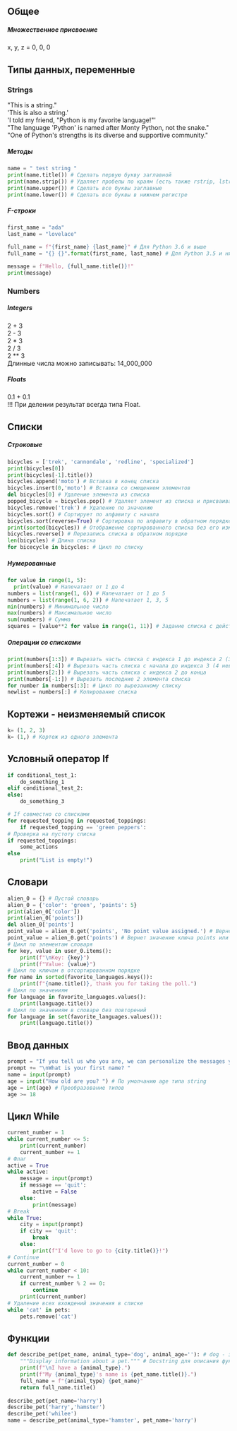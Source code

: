 ## Общее
##### Множественное присвоение
x, y, z = 0, 0, 0
## Типы данных, переменные
### Strings
"This is a string."  
'This is also a string.'  
'I told my friend, "Python is my favorite language!"'  
"The language 'Python' is named after Monty Python, not the snake."  
"One of Python's strengths is its diverse and supportive community."  
##### Методы
``` python
name = " test string "
print(name.title()) # Сделать первую букву заглавной
print(name.strip()) # Удаляет пробелы по краям (есть также rstrip, lstrip)
print(name.upper()) # Сделать все буквы заглавные
print(name.lower()) # Сделать все буквы в нижнем регистре
```
##### F-строки
``` python
first_name = "ada"
last_name = "lovelace"

full_name = f"{first_name} {last_name}" # Для Python 3.6 и выше
full_name = "{} {}".format(first_name, last_name) # Для Python 3.5 и ниже

message = f"Hello, {full_name.title()}!"
print(message)
```
### Numbers
##### Integers
2 + 3  
2 - 3  
2 * 3  
2 / 3  
2 ** 3  
Длинные числа можно записывать: 14_000_000  
##### Floats
0.1 + 0.1  
!!! При делении результат всегда типа Float.  

## Списки
##### Строковые
``` python
bicycles = ['trek', 'cannondale', 'redline', 'specialized']
print(bicycles[0])
print(bicycles[-1].title())
bicycles.append('moto') # Вставка в конец списка
bicycles.insert(0,'moto') # Вставка со смещением элементов
del bicycles[0] # Удаление элемента из списка
popped_bicycle = bicycles.pop() # Удаляет элемент из списка и присваивает его значение переменной
bicycles.remove('trek') # Удаление по значению
bicycles.sort() # Сортирует по алфавиту с начала
bicycles.sort(reverse=True) # Сортировка по алфавиту в обратном порядке
print(sorted(bicycles)) # Отображение сортированного списка без его изменения
bicycles.reverse() # Перезапись списка в обратном порядке
len(bicycles) # Длина списка
for bicecycle in bicycles: # Цикл по списку
```
##### Нумерованные
``` python
for value in range(1, 5): 
  print(value) # Напечатает от 1 до 4
numbers = list(range(1, 6)) # Напечатает от 1 до 5
numbers = list(range(1, 6, 2)) # Напечатает 1, 3, 5
min(numbers) # Минимальное число
max(numbers) # Максимальное число
sum(numbers) # Сумма
squares = [value**2 for value in range(1, 11)] # Задание списка с действием
```
##### Операции со списками
``` python
print(numbers[1:3]) # Вырезать часть списка с индекса 1 до индекса 2 (3 невключительно)
print(numbers[:4]) # Вырезать часть списка с начала до индекса 3 (4 невключительно)
print(numbers[2:]) # Вырезать часть списка с индекса 2 до конца
print(numbers[-1:]) # Вырезать последние 2 элемента списка
for number in numbers[:3]: # Цикл по вырезанному списку
newlist = numbers[:] # Копирование списка
```
## Кортежи - неизменяемый список
``` python
k= (1, 2, 3)
k= (1,) # Кортеж из одного элемента
```
## Условный оператор If
``` python
if conditional_test_1:  
    do_something_1
elif conditional_test_2:
else:
    do_something_3
```
``` python
# If совместно со списками
for requested_topping in requested_toppings:
    if requested_topping == 'green peppers':
# Проверка на пустоту списка
if requested_toppings:
    some_actions
else
    print("List is empty!")
```
## Словари
``` python
alien_0 = {} # Пустой словарь
alien_0 = {'color': 'green', 'points': 5} 
print(alien_0['color'])  
print(alien_0['points'])
del alien_0['points']
point_value = alien_0.get('points', 'No point value assigned.') # Вернет значение ключа points или значение по умолчанию. Главное не будет ошибки!
point_value = alien_0.get('points') # Вернет значение ключа points или значение None.
# Цикл по элементам словаря  
for key, value in user_0.items():
    print(f"\nKey: {key}")
    print(f"Value: {value}")
# Цикл по ключам в отсортированном порядке
for name in sorted(favorite_languages.keys()):
    print(f"{name.title()}, thank you for taking the poll.")
# Цикл по значениям
for language in favorite_languages.values():
    print(language.title())
# Цикл по значениям в словаре без повторений
for language in set(favorite_languages.values()):
    print(language.title())
```
## Ввод данных
``` python
prompt = "If you tell us who you are, we can personalize the messages you see."
prompt += "\nWhat is your first name? "
name = input(prompt)
age = input("How old are you? ") # По умолчанию age типа string
age = int(age) # Преобразование типов
age >= 18
```
## Цикл While
``` python
current_number = 1
while current_number <= 5:
    print(current_number)
    current_number += 1
# Флаг
active = True
while active:
    message = input(prompt)
    if message == 'quit':
        active = False
    else:
        print(message)
# Break
while True:
    city = input(prompt)
    if city == 'quit':
        break
    else:
        print(f"I'd love to go to {city.title()}!")
# Continue
current_number = 0
while current_number < 10:
    current_number += 1
    if current_number % 2 == 0:
        continue
    print(current_number)
# Удаление всех вхождений значения в списке
while 'cat' in pets:
    pets.remove('cat')
```
## Функции
``` python
def describe_pet(pet_name, animal_type='dog', animal_age=''): # dog - значение по умолчанию, 
    """Display information about a pet.""" # Docstring для описания функции
    print(f"\nI have a {animal_type}.")
    print(f"My {animal_type}'s name is {pet_name.title()}.")
    full_name = f"{animal_type} {pet_name}"
    return full_name.title()
    
describe_pet(pet_name='harry')
describe_pet('harry','hamster')
describe_pet('whilee')
name = describe_pet(animal_type='hamster', pet_name='harry')
```
